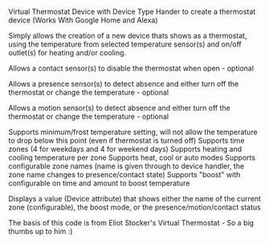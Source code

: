 Virtual Thermostat Device with Device Type Hander to create a thermostat device (Works With Google Home and Alexa)

Simply allows the creation of a new device thats shows as a thermostat, using the temperature from selected temperature sensor(s) and on/off outlet(s) for heating and/or cooling. 

Allows a contact sensor(s) to disable the thermostat when open - optional

Allows a presence sensor(s) to detect absence and either turn off the thermostat or change the temperature - optional

Allows a motion sensor(s) to detect absence and either turn off the thermostat or change the temperature - optional

Supports minimum/frost temperature setting, will not allow the temperature to drop below this point (even if thermostat is turned off)
Supports time zones (4 for weekdays and 4 for weekend days)
Supports heating and cooling temperature per zone
Supports heat, cool or auto modes
Supports configurable zone names (name is given through to device handler, the zone name changes to presence/contact state)
Supports "boost" with configurable on time and amount to boost temperature

Displays a value (Device attribute) that shows either the name of the current zone (configurable), the boost mode, or the presence/motion/contact status


The basis of this code is from Eliot Stocker's Virtual Thermostat - So a big thumbs up to him :)
